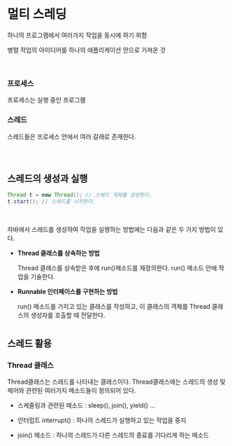 # 멀티 스레딩

하나의 프로그램에서 여러가지 작업을 동시에 하기 위함

병렬 작업의 아이디어를 하나의 애플리케이션 안으로 가져온 것

​    

### 프로세스

프로세스는 실행 중인 프로그램

### 스레드

스레드들은 프로세스 안에서 여러 갈래로 존재한다.

​    

#

## 스레드의 생성과 실행

```java
Thread t = new Thread(); // 스레드 객체를 생성한다.
t.start(); // 스레드를 시작한다.
```

​    

자바에서 스레드를 생성하여 작업을 실행하는 방법에는 다음과 같은 두 가지 방법이 있다.

- **Thread 클래스를 상속하는 방법**

  Thread 클래스를 상속받은 후에 run()메소드를 재정의한다. run() 메소드 안에 작업을 기술한다.

- **Runnable 인터페이스를 구현하는 방법**

  run() 메소드를 가지고 있는 클래스를 작성하고, 이 클래스의 객체를 Thread 클래스의 생성자를 호출할 때 전달한다.

#

## 스레드 활용

### Thread 클래스

Thread클래스는 스레드를 나타내는 클래스이다. Thread클래스에는 스레드의 생성 및 제어와 관련된 여러가지 메소드들이 정의되어 있다.

- 스케줄링과 관련된 메소드 : sleep(), join(), yield() ...

- 인터럽트 interrupt() : 하나의 스레드가 실행하고 있는 작업을 중지

- join() 메소드 : 하나의 스레드가 다른 스레드의 종료를 기다리게 하는 메소드

